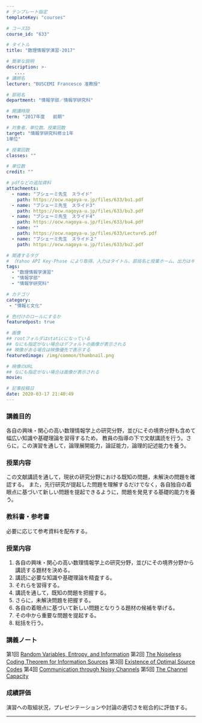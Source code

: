 ```yaml
---
# テンプレート指定
templateKey: "courses"

# コースID
course_id: "633"

# タイトル
title: "数理情報学演習-2017"

# 簡単な説明
description: >-
   ....
# 講師名
lecturer: "BUSCEMI Francesco 准教授"

# 部局名
department: "情報学部／情報学研究科"

# 開講時限
term: "2017年度	前期"

# 対象者、単位数、授業回数
target: "情報学研究科修士1年
1単位"

# 授業回数
classes: ""

# 単位数
credit: ""

# pdfなどの追加資料
attachments:
  - name: "ブシェーミ先生　スライド" 
    path: https://ocw.nagoya-u.jp/files/633/bu1.pdf
  - name: "ブシェーミ先生　スライド3" 
    path: https://ocw.nagoya-u.jp/files/633/bu3.pdf
  - name: "ブシェーミ先生　スライド4" 
    path: https://ocw.nagoya-u.jp/files/633/bu4.pdf
  - name: "" 
    path: https://ocw.nagoya-u.jp/files/633/Lecture5.pdf
  - name: "ブシェーミ先生　スライド２" 
    path: https://ocw.nagoya-u.jp/files/633/bu2.pdf

# 関連するタグ
# （Yahoo API Key-Phase により取得。入力はタイトル、部局名と授業ホーム、出力はキーフレーズ（tags））
tags:
  - "数理情報学演習"
  - "情報学部"
  - "情報学研究科"

# カテゴリ
category:
 - "情報と文化"

# 色付けのロールにするか
featuredpost: true

# 画像
## rootフォルダはstaticになっている
## なにも指定がない場合はデフォルトの画像が表示される
## 映像がある場合は映像優先で表示する
featuredimage: /img/common/thumbnail.png

# 映像のURL
## なにも指定がない場合は画像が表示される
movie: 

# 記事投稿日
date: 2020-03-17 21:40:49
---
```


### 講義目的

各自の興味・関心の高い数理情報学上の研究分野，並びにその境界分野も含めて幅広い知識や基礎理論を習得するため， 教員の指導の下で文献講読を行う。さらに，この演習を通して，論理展開能力，論証能力，論理的記述能力を養う。

### 授業内容

この文献講読を通して，現状の研究分野における既知の問題，未解決の問題を確認する。 また，先行研究が提起した問題を理解するだけでなく，各自独自の着眼点に基づいて新しい問題を提起できるように，問題を発見する基礎的能力を養う。








### 教科書・参考書

必要に応じて参考資料を配布する。


### 授業内容

<ol>
<li>各自の興味・関心の高い数理情報学上の研究分野，並びにその境界分野から講読する題材を決める。</li>
<li>講読に必要な知識や基礎理論を精査する。</li>
<li>それらを習得する。</li>
<li>講読を通して，既知の問題を把握する。</li>
<li>さらに，未解決問題を把握する。</li>
<li>各自の着眼点に基づいて新しい問題となりうる題材の候補を挙げる。</li>
<li>その中から重要な問題を提起する。</li>
<li>総括を行う。</li>
</ol>



### 講義ノート

第1回
[Random Variables, Entropy, and Information](https://ocw.nagoya-u.jp/files/633/bu1.pdf) 
第2回
[The Noiseless Coding Theorem for Information Sources](https://ocw.nagoya-u.jp/files/633/bu2.pdf) 
第3回
[Existence of Optimal Source Codes](https://ocw.nagoya-u.jp/files/633/bu3.pdf) 
第4回
[Communication through Noisy Channels](https://ocw.nagoya-u.jp/files/633/bu4.pdf) 
第5回
[The Channel Capacity](https://ocw.nagoya-u.jp/files/633/Lecture5.pdf) 







### 成績評価

演習への取組状況，プレゼンテーションや討論の適切さを総合的に評価する。



-----